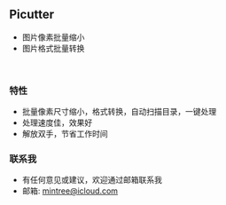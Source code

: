 
## Picutter
- 图片像素批量缩小
- 图片格式批量转换
<br>

### <green>特性
- 批量像素尺寸缩小，格式转换，自动扫描目录，一键处理
- 处理速度佳，效果好
- 解放双手，节省工作时间


### <green>联系我
- 有任何意见或建议，欢迎通过邮箱联系我
- 邮箱: mintree@icloud.com

<head>
    <link rel="stylesheet" type="text/css" href="../../style/style.css">
</head>